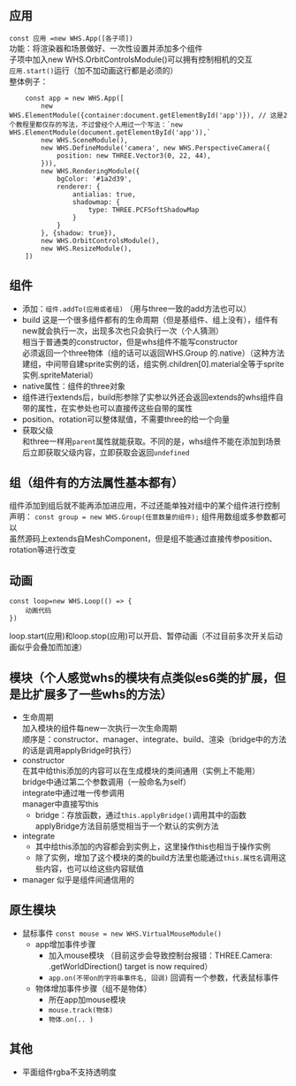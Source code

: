 
## 应用
`const 应用 =new WHS.App([各子项])`  
功能：将渲染器和场景做好、一次性设置并添加多个组件  
子项中加入new WHS.OrbitControlsModule()可以拥有控制相机的交互  
`应用.start()`运行（加不加动画这行都是必须的）  
整体例子：  
```
    const app = new WHS.App([
        new WHS.ElementModule({container:document.getElementById('app')}), // 这是2个教程里都仅存的写法，不过曾经个人用过一个写法：`new WHS.ElementModule(document.getElementById('app')),`
        new WHS.SceneModule(),
        new WHS.DefineModule('camera', new WHS.PerspectiveCamera({
            position: new THREE.Vector3(0, 22, 44),
        })),
        new WHS.RenderingModule({
            bgColor: '#1a2d39',
            renderer: {
                antialias: true,
                shadowmap: {
                    type: THREE.PCFSoftShadowMap
                }
            }
        }, {shadow: true}),
        new WHS.OrbitControlsModule(),
        new WHS.ResizeModule(),
    ])
```



## 组件
- 添加：`组件.addTo(应用或者组)`
  （用与three一致的add方法也可以）
- build
  这是一个很多组件都有的生命周期（但是基组件、组上没有），组件有new就会执行一次，出现多次也只会执行一次（个人猜测）  
  相当于普通类的constructor，但是whs组件不能写constructor  
  必须返回一个three物体（组的话可以返回WHS.Group 的.native）（这种方法建组，中间带自建sprite实例的话，组实例.children[0].material全等于sprite实例.spriteMaterial）  
- native属性：组件的three对象
- 组件进行extends后，build形参除了实参以外还会返回extends的whs组件自带的属性，在实参处也可以直接传这些自带的属性
- position、rotation可以整体赋值，不需要three的给一个向量  
- 获取父级  
  和three一样用`parent`属性就能获取。不同的是，whs组件不能在添加到场景后立即获取父级内容，立即获取会返回`undefined`


## 组（组件有的方法属性基本都有）
组件添加到组后就不能再添加进应用，不过还能单独对组中的某个组件进行控制  
声明： `const group = new WHS.Group(任意数量的组件);` 组件用数组或多参数都可以  
虽然源码上extends自MeshComponent，但是组不能通过直接传参position、rotation等进行改变  


## 动画
```
const loop=new WHS.Loop(() => {
    动画代码
})
```
loop.start(应用)和loop.stop(应用)可以开启、暂停动画（不过目前多次开关后动画似乎会叠加而加速）  


## 模块（个人感觉whs的模块有点类似es6类的扩展，但是比扩展多了一些whs的方法）
- 生命周期  
  加入模块的组件每new一次执行一次生命周期  
  顺序是：constructor、manager、integrate、build、渲染（bridge中的方法的话是调用applyBridge时执行）  
- constructor  
  在其中给this添加的内容可以在生成模块的类间通用（实例上不能用）  
  bridge中通过第二个参数调用（一般命名为self）  
  integrate中通过唯一传参调用  
  manager中直接写this  
  - bridge：存放函数，通过`this.applyBridge()`调用其中的函数  
    applyBridge方法目前感觉相当于一个默认的实例方法  
- integrate  
  - 其中给this添加的内容都会到实例上，这里操作this也相当于操作实例  
  - 除了实例，增加了这个模块的类的build方法里也能通过`this.属性名`调用这些内容，也可以给这些内容赋值
- manager 似乎是组件间通信用的


## 原生模块
- 鼠标事件
  `const mouse = new WHS.VirtualMouseModule()`
  - app增加事件步骤
    - 加入mouse模块 （目前这步会导致控制台报错：THREE.Camera: .getWorldDirection() target is now required）
	- `app.on(不带on的字符串事件名, 回调)`
      回调有一个参数，代表鼠标事件  
  - 物体增加事件步骤（组不是物体）
    - 所在app加mouse模块
    - `mouse.track(物体)`
	- `物体.on(.. )`


## 其他
- 平面组件rgba不支持透明度

